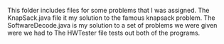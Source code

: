 This folder includes files for some problems that I was assigned. The KnapSack.java file it my solution to the famous knapsack problem. 
The SoftwareDecode.java is my solution to a set of problems we were given were we had to   The HWTester file tests out both of the programs. 
